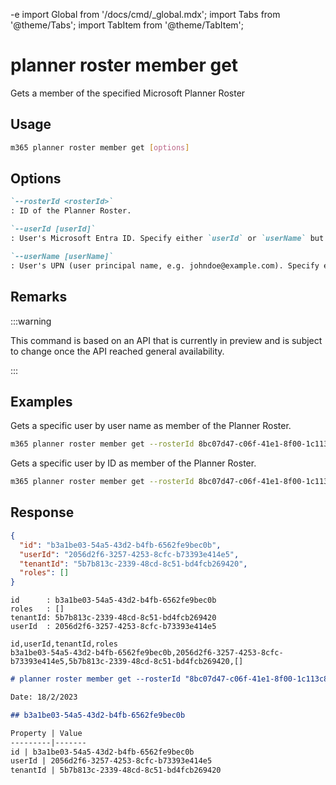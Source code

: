 -e <!-- DISCLAIMER: All secrets, passwords, and sensitive values in this document are examples only and not real credentials. -->
import Global from '/docs/cmd/_global.mdx';
import Tabs from '@theme/Tabs';
import TabItem from '@theme/TabItem';

# planner roster member get

Gets a member of the specified Microsoft Planner Roster

## Usage

```sh
m365 planner roster member get [options]
```

## Options

```md definition-list
`--rosterId <rosterId>`
: ID of the Planner Roster.

`--userId [userId]`
: User's Microsoft Entra ID. Specify either `userId` or `userName` but not both.

`--userName [userName]`
: User's UPN (user principal name, e.g. johndoe@example.com). Specify either `userId` or `userName` but not both.
```

<Global />

## Remarks

:::warning

This command is based on an API that is currently in preview and is subject to change once the API reached general availability.

:::

## Examples

Gets a specific user by user name as member of the Planner Roster.

```sh
m365 planner roster member get --rosterId 8bc07d47-c06f-41e1-8f00-1c113c8f6067 --userName john.doe@contoso.com
```

Gets a specific user by ID as member of the Planner Roster.

```sh
m365 planner roster member get --rosterId 8bc07d47-c06f-41e1-8f00-1c113c8f6067 --userId d049a857-f1c3-4fb3-a629-d8cfb3bd7275
```

## Response

<Tabs>
  <TabItem value="JSON">

  ```json
  {
    "id": "b3a1be03-54a5-43d2-b4fb-6562fe9bec0b",
    "userId": "2056d2f6-3257-4253-8cfc-b73393e414e5",
    "tenantId": "5b7b813c-2339-48cd-8c51-bd4fcb269420",
    "roles": []
  }
  ```

  </TabItem>
  <TabItem value="Text">

  ```text
  id      : b3a1be03-54a5-43d2-b4fb-6562fe9bec0b
  roles   : []
  tenantId: 5b7b813c-2339-48cd-8c51-bd4fcb269420
  userId  : 2056d2f6-3257-4253-8cfc-b73393e414e5
  ```

  </TabItem>
  <TabItem value="CSV">

  ```csv
  id,userId,tenantId,roles
  b3a1be03-54a5-43d2-b4fb-6562fe9bec0b,2056d2f6-3257-4253-8cfc-b73393e414e5,5b7b813c-2339-48cd-8c51-bd4fcb269420,[]
  ```

  </TabItem>
  <TabItem value="Markdown">

  ```md
  # planner roster member get --rosterId "8bc07d47-c06f-41e1-8f00-1c113c8f6067" --userId "2056d2f6-3257-4253-8cfc-b73393e414e5"

  Date: 18/2/2023

  ## b3a1be03-54a5-43d2-b4fb-6562fe9bec0b

  Property | Value
  ---------|-------
  id | b3a1be03-54a5-43d2-b4fb-6562fe9bec0b
  userId | 2056d2f6-3257-4253-8cfc-b73393e414e5
  tenantId | 5b7b813c-2339-48cd-8c51-bd4fcb269420
  ```

  </TabItem>
</Tabs>
